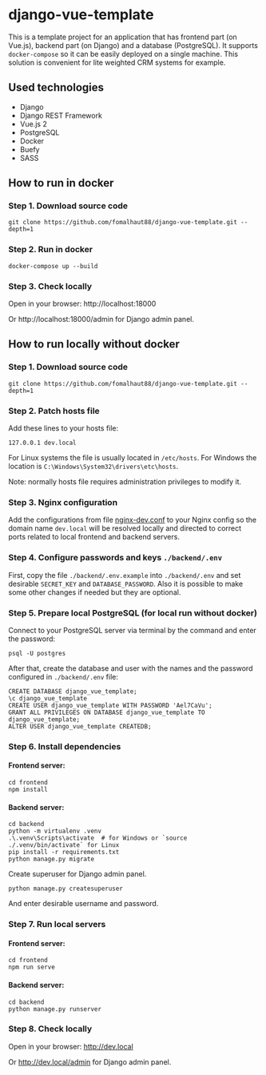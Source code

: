 # django-vue-template

This is a template project for an application that has frontend part (on Vue.js),
backend part (on Django) and a database (PostgreSQL). It supports `docker-compose`
so it can be easily deployed on a single machine. This solution is convenient for
lite weighted CRM systems for example.

## Used technologies

- Django
- Django REST Framework
- Vue.js 2
- PostgreSQL
- Docker
- Buefy
- SASS

## How to run in docker

### Step 1. Download source code

```
git clone https://github.com/fomalhaut88/django-vue-template.git --depth=1
```

### Step 2. Run in docker

```
docker-compose up --build
```

### Step 3. Check locally

Open in your browser: http://localhost:18000

Or http://localhost:18000/admin for Django admin panel.


## How to run locally without docker

### Step 1. Download source code

```
git clone https://github.com/fomalhaut88/django-vue-template.git --depth=1
```

### Step 2. Patch hosts file

Add these lines to your hosts file:

```
127.0.0.1 dev.local
```

For Linux systems the file is usually located in `/etc/hosts`.
For Windows the location is `C:\Windows\System32\drivers\etc\hosts`.

Note: normally hosts file requires administration privileges to modify it.

### Step 3. Nginx configuration

Add the configurations from file [nginx-dev.conf](nginx-dev.conf) to your Nginx config so the domain name `dev.local` will be resolved locally and directed to correct ports related to local frontend and backend servers.

### Step 4. Configure passwords and keys `./backend/.env`

First, copy the file `./backend/.env.example` into `./backend/.env` and set desirable `SECRET_KEY` and `DATABASE_PASSWORD`. Also it is possible to make some other changes if needed but they are optional.

### Step 5. Prepare local PostgreSQL (for local run without docker)

Connect to your PostgreSQL server via terminal by the command and enter the password:

```
psql -U postgres
```

After that, create the database and user with the names and the password configured in `./backend/.env` file:

```
CREATE DATABASE django_vue_template;
\c django_vue_template
CREATE USER django_vue_template WITH PASSWORD 'Ael7CaVu';
GRANT ALL PRIVILEGES ON DATABASE django_vue_template TO django_vue_template;
ALTER USER django_vue_template CREATEDB;
```

### Step 6. Install dependencies

#### Frontend server:

```
cd frontend
npm install
```

#### Backend server:

```
cd backend
python -m virtualenv .venv
.\.venv\Scripts\activate  # for Windows or `source ./.venv/bin/activate` for Linux
pip install -r requirements.txt
python manage.py migrate
```

Create superuser for Django admin panel.

```
python manage.py createsuperuser
```

And enter desirable username and password.

### Step 7. Run local servers

#### Frontend server:

```
cd frontend
npm run serve
```

#### Backend server:

```
cd backend
python manage.py runserver
```

### Step 8. Check locally

Open in your browser: http://dev.local

Or http://dev.local/admin for Django admin panel.
